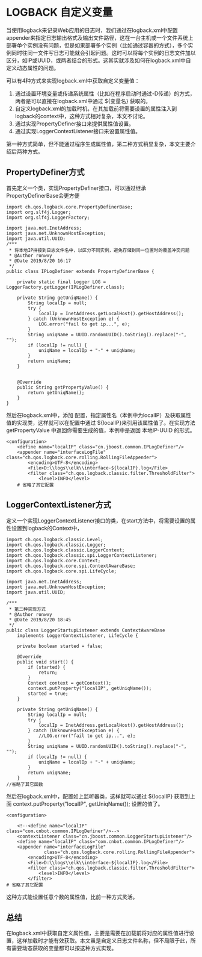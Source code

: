 # LOGBACK 自定义变量

当使用logback来记录Web应用的日志时，我们通过在logback.xml中配置appender来指定日志输出格式及输出文件路径，这在一台主机或一个文件系统上部署单个实例没有问题，但是如果部署多个实例（比如通过容器的方式），多个实例同时往同一文件写日志可能就会引起问题。这时可以将每个实例的日志文件加以区分，如IP或UUID，或两者结合的形式。这其实就涉及如何在logback.xml中自定义动态属性的问题。

可以有4种方式来实现logback.xml中获取自定义变量值：
1. 通过设置环境变量或传递系统属性（比如在程序启动时通过-D传递）的方式，两者是可以直接在logback.xml中通过 ${变量名} 获取的。
2. 自定义logback.xml的加载时机，在其加载前将需要设置的属性注入到logback的context中，这种方式相对复杂，本文不讨论。
3. 通过实现PropertyDefiner接口来提供属性值设置。
4. 通过实现LoggerContextListener接口来设置属性值。

第一种方式简单，但不能通过程序生成属性值，第二种方式稍显复杂，本文主要介绍后两种方式。

## PropertyDefiner方式
首先定义一个类，实现PropertyDefiner接口，可以通过继承PropertyDefinerBase会更方便
```
import ch.qos.logback.core.PropertyDefinerBase;
import org.slf4j.Logger;
import org.slf4j.LoggerFactory;

import java.net.InetAddress;
import java.net.UnknownHostException;
import java.util.UUID;
/***
 * 将本地IP拼接到日志文件名中，以区分不同实例，避免存储到同一位置时的覆盖冲突问题
 * @Author ronwxy
 * @Date 2019/8/20 16:17   
 */
public class IPLogDefiner extends PropertyDefinerBase {

    private static final Logger LOG = LoggerFactory.getLogger(IPLogDefiner.class);

    private String getUniqName() {
        String localIp = null;
        try {
            localIp = InetAddress.getLocalHost().getHostAddress();
        } catch (UnknownHostException e) {
            LOG.error("fail to get ip...", e);
        }
        String uniqName = UUID.randomUUID().toString().replace("-", "");
        if (localIp != null) {
            uniqName = localIp + "-" + uniqName;
        }
        return uniqName;
    }


    @Override
    public String getPropertyValue() {
        return getUniqName();
    }
}
```

然后在logback.xml中，添加 <define> 配置，指定属性名（本例中为localIP）及获取属性值的实现类，这样就可以在配置中通过 ${localIP}来引用该属性值了。在实现方法 getPropertyValue 中返回你需要生成的值，本例中是返回 本地IP-UUID 的形式。
```
<configuration>
    <define name="localIP" class="cn.jboost.common.IPLogDefiner"/>
    <appender name="interfaceLogFile" class="ch.qos.logback.core.rolling.RollingFileAppender">
        <encoding>UTF-8</encoding>
        <File>D:\\logs\\elk\\interface-${localIP}.log</File>
        <filter class="ch.qos.logback.classic.filter.ThresholdFilter">
            <level>INFO</level>
    # 省略了其它配置
```

## LoggerContextListener方式 
定义一个实现LoggerContextListener接口的类，在start方法中，将需要设置的属性设置到logback的Context中，
```
import ch.qos.logback.classic.Level;
import ch.qos.logback.classic.Logger;
import ch.qos.logback.classic.LoggerContext;
import ch.qos.logback.classic.spi.LoggerContextListener;
import ch.qos.logback.core.Context;
import ch.qos.logback.core.spi.ContextAwareBase;
import ch.qos.logback.core.spi.LifeCycle;

import java.net.InetAddress;
import java.net.UnknownHostException;
import java.util.UUID;

/***
 * 第二种实现方式
 * @Author ronwxy
 * @Date 2019/8/20 18:45   
 */
public class LoggerStartupListener extends ContextAwareBase 
    implements LoggerContextListener, LifeCycle {

    private boolean started = false;

    @Override
    public void start() {
        if (started) {
            return;
        }
        Context context = getContext();
        context.putProperty("localIP", getUniqName());
        started = true;
    }

    private String getUniqName() {
        String localIp = null;
        try {
            localIp = InetAddress.getLocalHost().getHostAddress();
        } catch (UnknownHostException e) {
            //LOG.error("fail to get ip...", e);
        }
        String uniqName = UUID.randomUUID().toString().replace("-", "");
        if (localIp != null) {
            uniqName = localIp + "-" + uniqName;
        }
        return uniqName;
    }
//省略了其它函数
```

 然后在logback.xml中，配置如上监听器类，这样就可以通过 ${localIP} 获取到上面 context.putProperty("localIP", getUniqName()); 设置的值了。
```
<configuration>

    <!--<define name="localIP" class="com.cnbot.common.IPLogDefiner"/>-->
    <contextListener class="cn.jboost.common.LoggerStartupListener"/>
    <define name="localIP" class="com.cnbot.common.IPLogDefiner"/>
    <appender name="interfaceLogFile"
              class="ch.qos.logback.core.rolling.RollingFileAppender">
        <encoding>UTF-8</encoding>
        <File>D:\\logs\\elk\\interface-${localIP}.log</File>
        <filter class="ch.qos.logback.classic.filter.ThresholdFilter">
            <level>INFO</level>
        </filter>
# 省略了其它配置
```
这种方式能设置任意个数的属性值，比前一种方式灵活。

## 总结
在logback.xml中获取自定义属性值，主要是需要在加载前将对应的属性值进行设置，这样加载时才能有效获取。本文虽是自定义日志文件名称，但不局限于此，所有需要动态获取的变量都可以按这种方式实现。